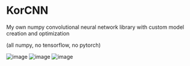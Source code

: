 # KorCNN
My own numpy convolutional neural network library with custom model creation and optimization

(all numpy, no tensorflow, no pytorch)

![image](https://user-images.githubusercontent.com/62809012/119168346-ccabb880-ba2e-11eb-8a8d-3c0b739504e1.png)
![image](https://user-images.githubusercontent.com/62809012/119168718-35933080-ba2f-11eb-9858-7b542ba1c303.png)
![image](https://user-images.githubusercontent.com/62809012/119168384-d59c8a00-ba2e-11eb-96cb-694cbdf934dd.png)
